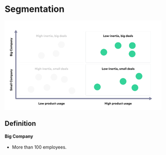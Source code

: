 # Segmentation

![](../../.gitbook/assets/chart-1.png)

## Definition

#### Big Company

* More than 100 employees.&#x20;

